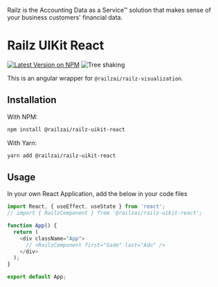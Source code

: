 Railz is the Accounting Data as a Service™ solution that makes sense of your business customers' financial data.

# Railz UIKit React

<p>
  <a href="https://www.npmjs.com/package/@railzai/railz-uikit"><img src="https://img.shields.io/npm/v/@railzai/railz-uikit-react" alt="Latest Version on NPM"/></a>
  <img src="https://badgen.net/bundlephobia/dependency-count/@railzai/railz-uikit-react" alt="Tree shaking"/>
</p>

This is an angular wrapper for `@railzai/railz-visualization`.

## Installation

With NPM:

```bash
npm install @railzai/railz-uikit-react
```

With Yarn:

```bash
yarn add @railzai/railz-uikit-react
```

## Usage

In your own React Application, add the below in your code files

```typescript jsx
import React, { useEffect, useState } from 'react';
// import { RailzComponent } from '@railzai/railz-uikit-react';

function App() {
  return (
    <div className="App">
      // <RailzComponent first="Sade" last="Adu" />
    </div>
  );
}

export default App;
```
